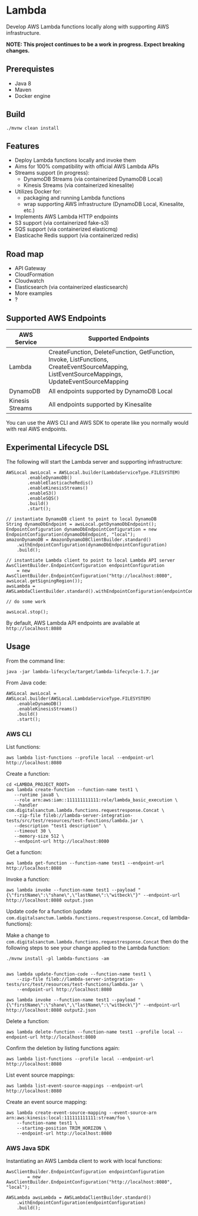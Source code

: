 
# Lambda

Develop AWS Lambda functions locally along with supporting AWS infrastructure.

**NOTE: This project continues to be a work in progress. Expect breaking changes.**


## Prerequistes

- Java 8
- Maven
- Docker engine

## Build

    ./mvnw clean install
    
## Features
- Deploy Lambda functions locally and invoke them
- Aims for 100% compatibility with official AWS Lambda APIs
- Streams support (in progress):
    - DynamoDB Streams (via containerized DynamoDB Local)
    - Kinesis Streams (via containerized kinesalite) 
- Utilizes Docker for:
    - packaging and running Lambda functions
    - wrap supporting AWS infrastructure (DynamoDB Local, Kinesalite, etc.)
- Implements AWS Lambda HTTP endpoints
- S3 support (via containerized fake-s3)
- SQS support (via containerized elasticmq)
- Elasticache Redis support (via containerized redis)

## Road map

- API Gateway
- CloudFormation
- Cloudwatch
- Elasticsearch (via containerized elasticsearch)
- More examples
- ?

## Supported AWS Endpoints

| AWS Service | Supported Endpoints|
|---|---|
| Lambda | CreateFunction, DeleteFunction, GetFunction, Invoke, ListFunctions, CreateEventSourceMapping, ListEventSourceMappings, UpdateEventSourceMapping |
| DynamoDB | All endpoints supported by DynamoDB Local |
| Kinesis Streams | All endpoints supported by Kinesalite |


You can use the AWS CLI and AWS SDK to operate like you normally would with real AWS endpoints.

## Experimental Lifecycle DSL

The following will start the Lambda server and supporting infrastructure:

    AWSLocal awsLocal = AWSLocal.builder(LambdaServiceType.FILESYSTEM)
            .enableDynamoDB()
            .enableElasticacheRedis()
            .enableKinesisStreams()
            .enableS3()
            .enableSQS()
            .build()
            .start();

    // instantiate DynamoDB client to point to local DynamoDB
    String dynamoDbEndpoint = awsLocal.getDynamoDbEndpoint();
    EndpointConfiguration dynamoDbEndpointConfiguration = new EndpointConfiguration(dynamoDbEndpoint, "local");
    amazonDynamoDB = AmazonDynamoDBClientBuilder.standard()
        .withEndpointConfiguration(dynamoDbEndpointConfiguration)
        .build();

    // instantiate Lambda client to point to local Lambda API server
    AwsClientBuilder.EndpointConfiguration endpointConfiguration
        = new AwsClientBuilder.EndpointConfiguration("http://localhost:8080", awsLocal.getSigningRegion());
    awsLambda = AWSLambdaClientBuilder.standard().withEndpointConfiguration(endpointConfiguration).build();

    // do some work

    awsLocal.stop();


By default, AWS Lambda API endpoints are available at `http://localhost:8080`


## Usage

From the command line:

    java -jar lambda-lifecycle/target/lambda-lifecycle-1.7.jar
    
From Java code:
    
    AWSLocal awsLocal = AWSLocal.builder(AWSLocal.LambdaServiceType.FILESYSTEM)
        .enableDynamoDB()
        .enableKinesisStreams()
        .build()
        .start();    

### AWS CLI
    
List functions:
    
    aws lambda list-functions --profile local --endpoint-url http://localhost:8080
       
Create a function:       
       
    cd <LAMBDA_PROJECT_ROOT>       
    aws lambda create-function --function-name test1 \
       --runtime java8 \
       --role arn:aws:iam::111111111111:role/lambda_basic_execution \
       --handler com.digitalsanctum.lambda.functions.requestresponse.Concat \
       --zip-file fileb://lambda-server-integration-tests/src/test/resources/test-functions/lambda.jar \
       --description "test1 description" \
       --timeout 30 \
       --memory-size 512 \
       --endpoint-url http://localhost:8080
                  
Get a function:       
    
    aws lambda get-function --function-name test1 --endpoint-url http://localhost:8080    
    
Invoke a function:    
    
    aws lambda invoke --function-name test1 --payload "{\"firstName\":\"shane\",\"lastName\":\"witbeck\"}" --endpoint-url http://localhost:8080 output.json    
                
Update code for a function (update `com.digitalsanctum.lambda.functions.requestresponse.Concat`, cd lambda-functions):

Make a change to `com.digitalsanctum.lambda.functions.requestresponse.Concat` then do the following steps to see your
change applied to the Lambda function:

    ./mvnw install -pl lambda-functions -am
            
    
    aws lambda update-function-code --function-name test1 \
        --zip-file fileb://lambda-server-integration-tests/src/test/resources/test-functions/lambda.jar \
        --endpoint-url http://localhost:8080
                    
    aws lambda invoke --function-name test1 --payload "{\"firstName\":\"shane\",\"lastName\":\"witbeck\"}" --endpoint-url http://localhost:8080 output2.json                    
    
Delete a function:

    aws lambda delete-function --function-name test1 --profile local --endpoint-url http://localhost:8080
    
Confirm the deletion by listing functions again:

    aws lambda list-functions --profile local --endpoint-url http://localhost:8080   
    
    
List event source mappings:
    
    aws lambda list-event-source-mappings --endpoint-url http://localhost:8080
    
    
Create an event source mapping:
                          
    aws lambda create-event-source-mapping --event-source-arn arn:aws:kinesis:local:111111111111:stream/foo \
        --function-name test1 \
        --starting-position TRIM_HORIZON \
        --endpoint-url http://localhost:8080
    
    
### AWS Java SDK
    
Instantiating an AWS Lambda client to work with local functions:    
    
    AwsClientBuilder.EndpointConfiguration endpointConfiguration 
            = new AwsClientBuilder.EndpointConfiguration("http://localhost:8080", "local");
            
    AWSLambda awsLambda = AWSLambdaClientBuilder.standard()
        .withEndpointConfiguration(endpointConfiguration)
        .build();
    
        
        
